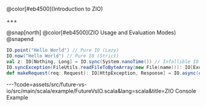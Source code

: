 @color[#eb4500](Introduction to ZIO)

+++

@snap[north]
@color[#eb4500](ZIO Usage and Evaluation Modes)
@snapend

```scala
IO.point("Hello World") // Pure IO (Lazy)
IO.now("Hello World") // Pure IO (Strict)
val z: IO[Nothing, Long] = IO.sync(System.nanoTime()) // Infallible IO
IO.syncException(FileUtils.readFileToByteArray(new File(name))): IO[Exception, Array[Byte]] // Fallible IO
def makeRequest(req: Request): IO[HttpException, Response] = IO.async(cb => Http.req(req, cb)) // Async IO
```

---?code=assets/src/future-vs-io/src/main/scala/example/FutureVsIO.scala&lang=scala&title=ZIO Console Example   